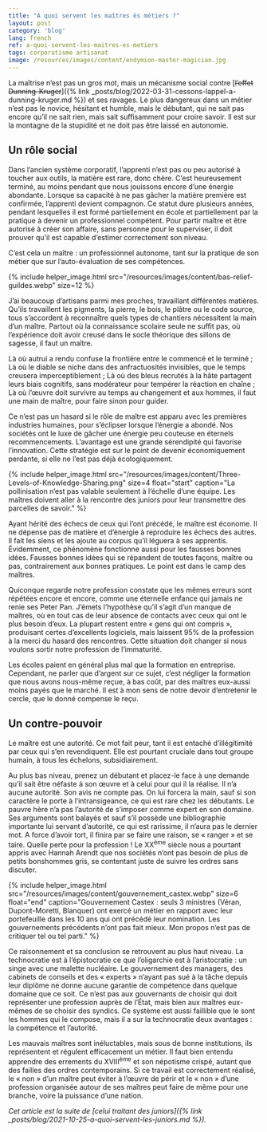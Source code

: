 ```yaml
---
title: "A quoi servent les maîtres ès métiers ?"
layout: post
category: 'blog'
lang: french
ref: a-quoi-servent-les-maitres-es-metiers
tags: corporatisme artisanat
image: /resources/images/content/endymion-master-magician.jpg
---
```


La maîtrise n’est pas un gros mot, mais un mécanisme social contre [<del>l’effet Dunning-Kruger</del>]({% link _posts/blog/2022-03-31-cessons-lappel-a-dunning-kruger.md %}) et ses ravages. Le plus dangereux dans un métier n’est pas le novice, hésitant et humble, mais le débutant, qui ne sait pas encore qu’il ne sait rien, mais sait suffisamment pour croire savoir. Il est sur la montagne de la stupidité et ne doit pas être laissé en autonomie.

## Un rôle social

Dans l’ancien système corporatif, l’apprenti n’est pas ou peu autorisé à toucher aux outils, la matière est rare, donc chère. C’est heureusement terminé, au moins pendant que nous jouissons encore d’une énergie abondante. Lorsque sa capacité à ne pas gâcher la matière première est confirmée, l’apprenti devient compagnon. Ce statut dure plusieurs années, pendant lesquelles il est formé partiellement en école et partiellement par la pratique à devenir un professionnel compétent. Pour partir maître et être autorisé à créer son affaire, sans personne pour le superviser, il doit prouver qu’il est capable d’estimer correctement son niveau.

C’est cela un maître : un professionnel autonome, tant sur la pratique de son métier que sur l’auto-évaluation de ses compétences.

{% include helper_image.html src="/resources/images/content/bas-relief-guildes.webp" size=12 %}

J’ai beaucoup d’artisans parmi mes proches, travaillant différentes matières. Qu’ils travaillent les pigments, la pierre, le bois, le plâtre ou le code source, tous s’accordent à reconnaître quels types de chantiers nécessitent la main d’un maître. Partout où la connaissance scolaire seule ne suffit pas, où l’expérience doit avoir creusé dans le socle théorique des sillons de sagesse, il faut un maître.

Là où autrui a rendu confuse la frontière entre le commencé et le terminé ; Là où le diable se niche dans des anfractuosités invisibles, que le temps creusera imperceptiblement ; Là où des bleus recrutés à la hâte partagent leurs biais cognitifs, sans modérateur pour tempérer la réaction en chaîne ; Là où l’œuvre doit survivre au temps au changement et aux hommes, il faut une main de maître, pour faire sinon pour guider.

Ce n’est pas un hasard si le rôle de maître est apparu avec les premières industries humaines, pour s’éclipser lorsque l’énergie a abondé. Nos sociétés ont le luxe de gâcher une énergie peu couteuse en éternels recommencements. L’avantage est une grande sérendipité qui favorise l’innovation. Cette stratégie est sur le point de devenir économiquement perdante, si elle ne l’est pas déjà écologiquement.

{% include helper_image.html src="/resources/images/content/Three-Levels-of-Knowledge-Sharing.png" size=4 float="start" caption="La pollinisation n’est pas valable seulement à l’échelle d’une équipe. Les maîtres doivent aller à la rencontre des juniors pour leur transmettre des parcelles de savoir." %}

Ayant hérité des échecs de ceux qui l’ont précédé, le maître est économe. Il ne dépense pas de matière et d’énergie à reproduire les échecs des autres. Il fait les siens et les ajoute au corpus qu’il léguera à ses apprentis. Évidemment, ce phénomène fonctionne aussi pour les fausses bonnes idées. Fausses bonnes idées qui se répandent de toutes façons, maître ou pas, contrairement aux bonnes pratiques. Le point est dans le camp des maîtres.

Quiconque regarde notre profession constate que les mêmes erreurs sont répétées encore et encore, comme une éternelle enfance qui jamais ne renie ses Peter Pan. J’émets l’hypothèse qu’il s’agit d’un manque de maîtres, où en tout cas de leur absence de contacts avec ceux qui ont le plus besoin d’eux. La plupart restent entre « gens qui ont compris », produisant certes d’excellents logiciels, mais laissent 95% de la profession à la merci du hasard des rencontres. Cette situation doit changer si nous voulons sortir notre profession de l’immaturité.

Les écoles paient en général plus mal que la formation en entreprise. Cependant, ne parler que d’argent sur ce sujet, c’est négliger la formation que nous avons nous-même reçue, à bas coût, par des maîtres eux-aussi moins payés que le marché. Il est à mon sens de notre devoir d’entretenir le cercle, que le donné compense le reçu.

## Un contre-pouvoir

Le maître est une autorité. Ce mot fait peur, tant il est entaché d’illégitimité par ceux qui s’en revendiquent. Elle est pourtant cruciale dans tout groupe humain, à tous les échelons, subsidiairement.

Au plus bas niveau, prenez un débutant et placez-le face à une demande qu’il sait être néfaste à son œuvre et à celui pour qui il la réalise. Il n’a aucune autorité. Son avis ne compte pas. On lui forcera la main, sauf si son caractère le porte à l’intransigeance, ce qui est rare chez les débutants. Le pauvre hère n’a pas l’autorité de s’imposer comme expert en son domaine. Ses arguments sont balayés et sauf s’il possède une bibliographie importante lui servant d’autorité, ce qui est rarissime, il n’aura pas le dernier mot. A force d’avoir tort, il finira par se faire une raison, se « ranger » et se taire. Quelle perte pour la profession ! Le XX<sup>ème</sup> siècle nous a pourtant appris avec Hannah Arendt que nos sociétés n’ont pas besoin de plus de petits bonshommes gris, se contentant juste de suivre les ordres sans discuter.

{% include helper_image.html src="/resources/images/content/gouvernement_castex.webp" size=6 float="end" caption="Gouvernement Castex : seuls 3 ministres (Véran, Dupont-Moretti, Blanquer) ont exercé un métier en rapport avec leur portefeuille dans les 10 ans qui ont précédé leur nomination. Les gouvernements précédents n’ont pas fait mieux. Mon propos n’est pas de critiquer tel ou tel parti." %}

Ce raisonnement et sa conclusion se retrouvent au plus haut niveau. La technocratie est à l’épistocratie ce que l’oligarchie est à l’aristocratie : un singe avec une malette nucléaire. Le gouvernement des managers, des cabinets de conseils et des « experts » n’ayant pas sué à la tâche depuis leur diplôme ne donne aucune garantie de compétence dans quelque domaine que ce soit. Ce n’est pas aux gouvernants de choisir qui doit représenter une profession auprès de l’État, mais bien aux maîtres eux-mêmes de se choisir des syndics. Ce système est aussi faillible que le sont les hommes qui le compose, mais il a sur la technocratie deux avantages : la compétence et l’autorité.

Les mauvais maîtres sont inéluctables, mais sous de bonne institutions, ils représentent et régulent efficacement un métier. Il faut bien entendu apprendre des errements du XVIII<sup>ème</sup> et son népotisme crispé, autant que des failles des ordres contemporains. Si ce travail est correctement réalisé, le « non » d’un maître peut éviter à l’œuvre de périr et le « non » d’une profession organisée autour de ses maîtres peut faire de même pour une branche, voire la puissance d’une nation.

*Cet article est la suite de [celui traitant des juniors]({% link _posts/blog/2021-10-25-a-quoi-servent-les-juniors.md %}).*